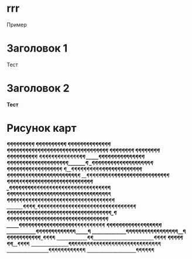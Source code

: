 # rrr
Пример

# Заголовок 1 
Тест
# Заголовок 2 
**Тест**

# Рисунок карт

_______________________¶¶¶¶___¶¶¶¶¶ 
_____________________¶¶____¶¶¶____¶¶__¶¶¶ 
___________________¶¶___¶¶¶____¶¶¶¶¶¶¶___¶¶ 
_________________¶¶¶¶¶¶¶¶¶¶¶¶¶¶¶¶¶¶¶¶¶¶¶¶¶¶¶¶¶¶¶¶¶ 
______________¶¶¶¶¶__¶__________________________¶¶ 
___________¶¶¶¶__¶¶__¶___________________________¶ 
_________¶¶¶_¶¶__¶__¶¶¶__________________________¶ 
______¶¶¶_¶¶_¶¶¶_¶_¶¶_¶¶_________¶_______________¶ 
_____¶_¶¶__¶_¶_¶¶¶¶_¶¶¶__________¶¶______________¶ 
___¶¶¶_¶¶¶¶¶_¶¶¶¶¶¶_¶¶¶_________¶¶¶______________¶ 
_¶¶__¶¶¶¶¶¶¶¶_¶¶_¶¶____________¶¶¶¶¶_____________¶ 
¶_¶¶__¶__¶¶¶¶____¶¶___________¶¶¶¶¶¶¶____________¶ 
¶__¶¶¶¶¶¶¶¶¶¶____¶¶__________¶¶¶¶¶¶¶¶¶¶__________¶ 
_¶¶¶_¶_¶¶___¶¶___¶¶________¶¶¶¶¶¶¶¶¶¶¶¶¶_________¶ 
__¶¶_¶¶_¶___¶¶___¶¶______¶¶¶¶¶¶¶¶¶¶¶¶¶¶¶¶¶_______¶ 
___¶¶____¶___¶___¶¶____¶¶¶¶¶¶¶¶¶¶¶¶¶¶¶¶¶¶¶¶¶_____¶ 
____¶¶___¶¶__¶¶__¶¶___¶¶¶¶¶¶¶¶¶¶¶¶¶¶¶¶¶¶¶¶¶¶¶¶___¶ 
_____¶¶___¶__¶¶__¶¶__¶¶¶¶¶¶¶¶¶¶¶¶¶¶¶¶¶¶¶¶¶¶¶¶¶¶__¶ 
______¶¶___¶__¶__¶¶_¶¶¶¶¶¶¶¶¶¶¶¶¶¶¶¶¶¶¶¶¶¶¶¶¶¶¶¶_¶ 
_______¶¶__¶¶_¶__¶¶_¶¶¶¶¶¶¶¶¶¶¶¶¶¶¶¶¶¶¶¶¶¶¶¶¶¶¶¶_¶ 
________¶¶__¶_¶¶_¶¶__¶¶¶¶¶¶¶¶¶¶¶¶¶¶¶¶¶¶¶¶¶¶¶¶¶¶¶_¶ 
_________¶¶__¶_¶_¶¶__¶¶¶¶¶¶¶¶¶¶¶¶¶¶¶¶¶¶¶¶¶¶¶¶¶¶__¶ 
__________¶¶_¶¶¶_¶¶___¶¶¶¶¶¶¶¶¶__¶¶__¶¶¶¶¶¶¶¶¶___¶ 
____________¶_¶¶_¶¶_____¶¶¶¶¶____¶¶____¶¶¶¶¶_____¶ 
_____________¶_¶¶¶¶___________¶¶¶¶¶¶¶¶___________¶ 
______________¶¶¶¶¶__________¶¶¶¶¶¶¶¶¶¶______¶¶__¶ 
_______________¶¶¶____________¶¶¶¶¶¶¶¶_______¶¶¶_¶ 
________________¶¶__________________________¶¶_¶_¶ 
_________________¶¶__________________________¶¶__¶ 
_________________¶¶__________________________¶¶¶_¶ 
__________________¶¶__¶¶¶¶¶¶¶¶¶¶¶¶¶¶¶¶¶¶¶¶¶¶¶¶¶¶¶¶ 
__________________¶¶¶¶¶¶¶¶¶¶¶¶ 
_____________________¶¶¶¶¶¶ 
